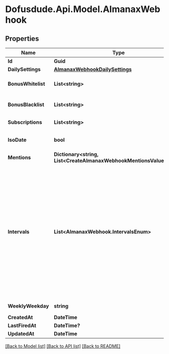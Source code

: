 # Dofusdude.Api.Model.AlmanaxWebhook

## Properties

Name | Type | Description | Notes
------------ | ------------- | ------------- | -------------
**Id** | **Guid** |  | [optional] 
**DailySettings** | [**AlmanaxWebhookDailySettings**](AlmanaxWebhookDailySettings.md) |  | [optional] 
**BonusWhitelist** | **List&lt;string&gt;** | Only post when these bonuses come up. From all available bonuses (ids) from /dofus3/meta/{language}/almanax/bonuses. | [optional] 
**BonusBlacklist** | **List&lt;string&gt;** | Skip the day when these bonuses come up. From all available bonuses (ids) from /dofus3/meta/{language}/almanax/bonuses | [optional] 
**Subscriptions** | **List&lt;string&gt;** | Get the available subscriptions with /meta/webhooks/almanax | [optional] 
**IsoDate** | **bool** | If false, it will use common local time formats and weekday translations. If true, the format is YYYY-MM-DD. | [optional] [default to false]
**Mentions** | **Dictionary&lt;string, List&lt;CreateAlmanaxWebhookMentionsValueInner&gt;&gt;** | Almanax bonus ids mapped to array of mentions. | [optional] 
**Intervals** | **List&lt;AlmanaxWebhook.IntervalsEnum&gt;** | - Daily posts each day, filtering with Black/Whitelist and mentions are applied daily. - Weekly posts the next 7 days (excluding the posting day) once per week at the specified time. With only weekly selected, of all mentions, only prior notices will come through daily. The 7 day preview gets filtered by the Black/Whitelist. - Monthly posts a preview of the next month from first to last date. The post will be on the last day of a month (ignoring day of the week) at the specified time. Mentions and filtering works like weekly. The biggest difference between daily and the other two is that daily always posts the current day while monthly and weekly only show future days. You can always combine the intervals by selecting multiple intervals for one hook or create multiple hooks for the same channel with different settings to get every highly specific combination you want. | [optional] 
**WeeklyWeekday** | **string** | When to post the weekly preview at the specified time. | [optional] 
**CreatedAt** | **DateTime** |  | [optional] 
**LastFiredAt** | **DateTime?** |  | [optional] 
**UpdatedAt** | **DateTime** |  | [optional] 

[[Back to Model list]](../README.md#documentation-for-models) [[Back to API list]](../README.md#documentation-for-api-endpoints) [[Back to README]](../README.md)

